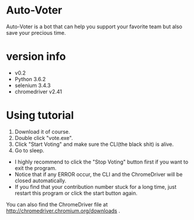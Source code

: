 # Auto-Voter
Auto-Voter is a bot that can help you support your favorite team but also save your precious time.

version info
=============
*   v0.2
*   Python 3.6.2
*   selenium 3.4.3
*   chromedriver v2.41

Using tutorial
=============
1. Download it of course.
2. Double click "vote.exe".
3. Click "Start Voting" and make sure the CLI(the black shit) is alive.
4. Go to sleep.

*   I highly recommend to click the "Stop Voting" button first if you want to exit the program. 
*   Notice that if any ERROR occur, the CLI and the ChromeDriver will be closed automatically.
*   If you find that your contribution number stuck for a long time, just restart this program or click the start button again.

You can also find the ChromeDriver file at http://chromedriver.chromium.org/downloads .